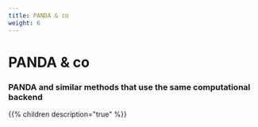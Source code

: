 ```yaml
---
title: PANDA & co
weight: 6
---
```


# PANDA & co

### PANDA and similar methods that use the same computational backend


{{% children description="true" %}}
